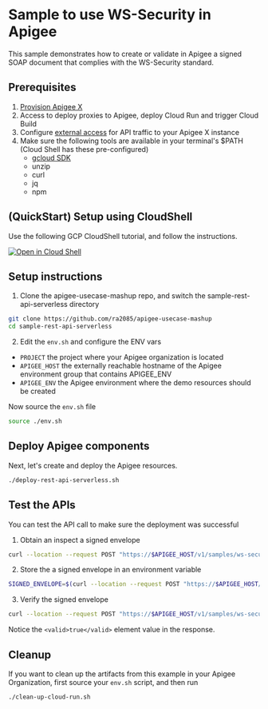 # Sample to use WS-Security in Apigee 

This sample demonstrates how to create or validate in Apigee a signed SOAP document that complies with the WS-Security standard.

## Prerequisites
1. [Provision Apigee X](https://cloud.google.com/apigee/docs/api-platform/get-started/provisioning-intro)
2. Access to deploy proxies to Apigee, deploy Cloud Run and trigger Cloud Build
3. Configure [external access](https://cloud.google.com/apigee/docs/api-platform/get-started/configure-routing#external-access) for API traffic to your Apigee X instance
4. Make sure the following tools are available in your terminal's $PATH (Cloud Shell has these pre-configured)
    * [gcloud SDK](https://cloud.google.com/sdk/docs/install)
    * unzip
    * curl
    * jq
    * npm

## (QuickStart) Setup using CloudShell

Use the following GCP CloudShell tutorial, and follow the instructions.

[![Open in Cloud Shell](https://gstatic.com/cloudssh/images/open-btn.png)](https://ssh.cloud.google.com/cloudshell/open?cloudshell_git_repo=https://github.com/ra2085/apigee-usecase-mashup&cloudshell_git_branch=main&cloudshell_workspace=.&cloudshell_tutorial=sample-ws-security/docs/cloudshell-tutorial.md)

## Setup instructions

1. Clone the apigee-usecase-mashup repo, and switch the sample-rest-api-serverless directory

```bash
git clone https://github.com/ra2085/apigee-usecase-mashup
cd sample-rest-api-serverless
```

2. Edit the `env.sh` and configure the ENV vars

* `PROJECT` the project where your Apigee organization is located
* `APIGEE_HOST` the externally reachable hostname of the Apigee environment group that contains APIGEE_ENV
* `APIGEE_ENV` the Apigee environment where the demo resources should be created

Now source the `env.sh` file

```bash
source ./env.sh
```

## Deploy Apigee components

Next, let's create and deploy the Apigee resources.

```sh
./deploy-rest-api-serverless.sh
```

## Test the APIs

You can test the API call to make sure the deployment was successful

1. Obtain an inspect a signed envelope

```sh
curl --location --request POST "https://$APIGEE_HOST/v1/samples/ws-security/sign1" --header 'Content-Type: application/xml' --data-raw "<soapenv:Envelope xmlns:ns1='http://ws.example.com/' xmlns:soapenv='http://schemas.xmlsoap.org/soap/envelope/'><soapenv:Body><ns1:sumResponse><ns1:return>9</ns1:return></ns1:sumResponse></soapenv:Body></soapenv:Envelope>"
```

2. Store the a signed envelope in an environment variable

```sh
SIGNED_ENVELOPE=$(curl --location --request POST "https://$APIGEE_HOST/v1/samples/ws-security/sign1" --header 'Content-Type: application/xml' --data-raw "<soapenv:Envelope xmlns:ns1='http://ws.example.com/' xmlns:soapenv='http://schemas.xmlsoap.org/soap/envelope/'><soapenv:Body><ns1:sumResponse><ns1:return>9</ns1:return></ns1:sumResponse></soapenv:Body></soapenv:Envelope>")
```

3. Verify the signed envelope

```sh
curl --location --request POST "https://$APIGEE_HOST/v1/samples/ws-security/validate1" --header 'Content-Type: application/xml' --data-raw "$SIGNED_ENVELOPE"
```

Notice the `<valid>true</valid>` element value in the response.

## Cleanup

If you want to clean up the artifacts from this example in your Apigee Organization, first source your `env.sh` script, and then run

```bash
./clean-up-cloud-run.sh
```
